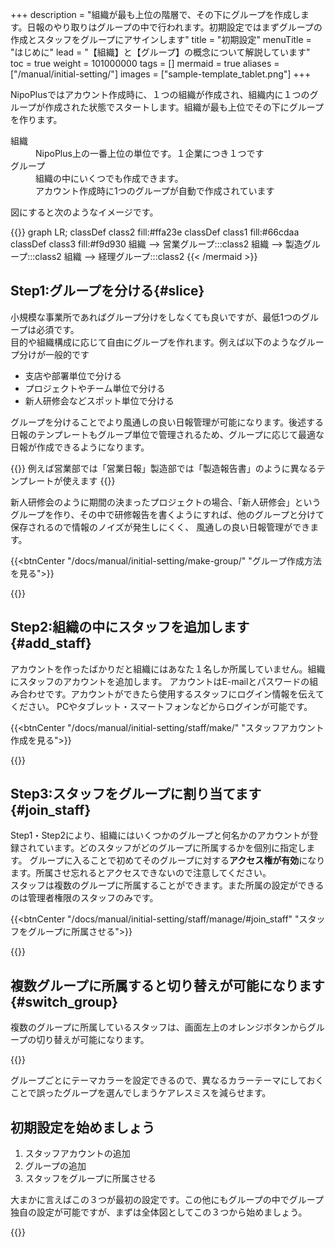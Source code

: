 +++
description = "組織が最も上位の階層で、その下にグループを作成します。日報のやり取りはグループの中で行われます。初期設定ではまずグループの作成とスタッフをグループにアサインします"
title = "初期設定"
menuTitle = "はじめに"
lead = "【組織】と【グループ】の概念について解説しています"
toc = true
weight = 101000000
tags = []
mermaid = true
aliases = ["/manual/initial-setting/"]
images = ["sample-template_tablet.png"]
+++


NipoPlusではアカウント作成時に、１つの組織が作成され、組織内に１つのグループが作成された状態でスタートします。組織が最も上位でその下にグループを作ります。

<dl class="basic">
<dt>組織</dt>
<dd>NipoPlus上の一番上位の単位です。１企業につき１つです</dd>
<dt>グループ</dt>
<dd>組織の中にいくつでも作成できます。<br>アカウント作成時に1つのグループが自動で作成されています</dd>
</dl>

図にすると次のようなイメージです。

{{<mermaid align="center">}}
graph LR;
  classDef class2 fill:#ffa23e
  classDef class1 fill:#66cdaa
  classDef class3 fill:#f9d930
  組織 --> 営業グループ:::class2
  組織 --> 製造グループ:::class2
  組織 --> 経理グループ:::class2
{{< /mermaid >}}

## Step1:グループを分ける{#slice}

小規模な事業所であればグループ分けをしなくても良いですが、最低1つのグループは必須です。  
目的や組織構成に応じて自由にグループを作れます。例えば以下のようなグループ分けが一般的です

- 支店や部署単位で分ける
- プロジェクトやチーム単位で分ける
- 新人研修会などスポット単位で分ける

グループを分けることでより風通しの良い日報管理が可能になります。後述する日報のテンプレートもグループ単位で管理されるため、グループに応じて最適な日報が作成できるようになります。

{{<info>}}
例えば営業部では「営業日報」製造部では「製造報告書」のように異なるテンプレートが使えます
{{</info>}}

新人研修会のように期間の決まったプロジェクトの場合、「新人研修会」というグループを作り、その中で研修報告を書くようにすれば、他のグループと分けて保存されるので情報のノイズが発生しにくく、
風通しの良い日報管理ができます。


{{<btnCenter "/docs/manual/initial-setting/make-group/" "グループ作成方法を見る">}}

{{<nextArrow>}}


## Step2:組織の中にスタッフを追加します{#add_staff}

アカウントを作ったばかりだと組織にはあなた１名しか所属していません。組織にスタッフのアカウントを追加します。
アカウントはE-mailとパスワードの組み合わせです。アカウントができたら使用するスタッフにログイン情報を伝えてください。
PCやタブレット・スマートフォンなどからログインが可能です。

{{<btnCenter "/docs/manual/initial-setting/staff/make/" "スタッフアカウント作成を見る">}}

{{<nextArrow>}}

## Step3:スタッフをグループに割り当てます{#join_staff}

Step1・Step2により、組織にはいくつかのグループと何名かのアカウントが登録されています。どのスタッフがどのグループに所属するかを個別に指定します。
グループに入ることで初めてそのグループに対する**アクセス権が有効**になります。所属させ忘れるとアクセスできないので注意してください。  
スタッフは複数のグループに所属することができます。また所属の設定ができるのは管理者権限のスタッフのみです。

{{<btnCenter "/docs/manual/initial-setting/staff/manage/#join_staff" "スタッフをグループに所属させる">}}

{{<nextArrow>}}

## 複数グループに所属すると切り替えが可能になります{#switch_group}

複数のグループに所属しているスタッフは、画面左上のオレンジボタンからグループの切り替えが可能になります。


{{<icatch filename="switch" msg="グループの切替は 画面左上から操作" title="作業グループの切り替え" fontsize="30px" alice="ok">}}

グループごとにテーマカラーを設定できるので、異なるカラーテーマにしておくことで誤ったグループを選んでしまうケアレスミスを減らせます。

## 初期設定を始めましょう

1. スタッフアカウントの追加
1. グループの追加
1. スタッフをグループに所属させる

大まかに言えばこの３つが最初の設定です。この他にもグループの中でグループ独自の設定が可能ですが、まずは全体図としてこの３つから始めましょう。

{{<nextBlog>}}

